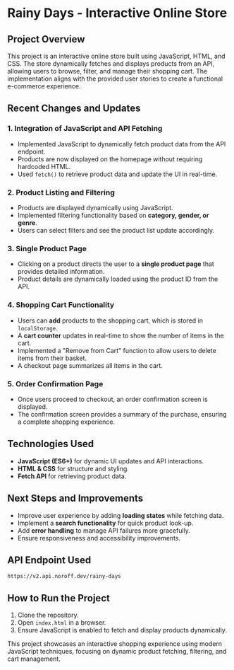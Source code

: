# Rainy Days - Interactive Online Store

## Project Overview
This project is an interactive online store built using JavaScript, HTML, and CSS. The store dynamically fetches and displays products from an API, allowing users to browse, filter, and manage their shopping cart. The implementation aligns with the provided user stories to create a functional e-commerce experience.

## Recent Changes and Updates
### 1. **Integration of JavaScript and API Fetching**
- Implemented JavaScript to dynamically fetch product data from the API endpoint.
- Products are now displayed on the homepage without requiring hardcoded HTML.
- Used `fetch()` to retrieve product data and update the UI in real-time.

### 2. **Product Listing and Filtering**
- Products are displayed dynamically using JavaScript.
- Implemented filtering functionality based on **category, gender, or genre**.
- Users can select filters and see the product list update accordingly.

### 3. **Single Product Page**
- Clicking on a product directs the user to a **single product page** that provides detailed information.
- Product details are dynamically loaded using the product ID from the API.

### 4. **Shopping Cart Functionality**
- Users can **add** products to the shopping cart, which is stored in `localStorage`.
- A **cart counter** updates in real-time to show the number of items in the cart.
- Implemented a "Remove from Cart" function to allow users to delete items from their basket.
- A checkout page summarizes all items in the cart.

### 5. **Order Confirmation Page**
- Once users proceed to checkout, an order confirmation screen is displayed.
- The confirmation screen provides a summary of the purchase, ensuring a complete shopping experience.

## Technologies Used
- **JavaScript (ES6+)** for dynamic UI updates and API interactions.
- **HTML & CSS** for structure and styling.
- **Fetch API** for retrieving product data.

## Next Steps and Improvements
- Improve user experience by adding **loading states** while fetching data.
- Implement a **search functionality** for quick product look-up.
- Add **error handling** to manage API failures more gracefully.
- Ensure responsiveness and accessibility improvements.

## API Endpoint Used
```
https://v2.api.noroff.dev/rainy-days
```

## How to Run the Project
1. Clone the repository.
2. Open `index.html` in a browser.
3. Ensure JavaScript is enabled to fetch and display products dynamically.

This project showcases an interactive shopping experience using modern JavaScript techniques, focusing on dynamic product fetching, filtering, and cart management.

